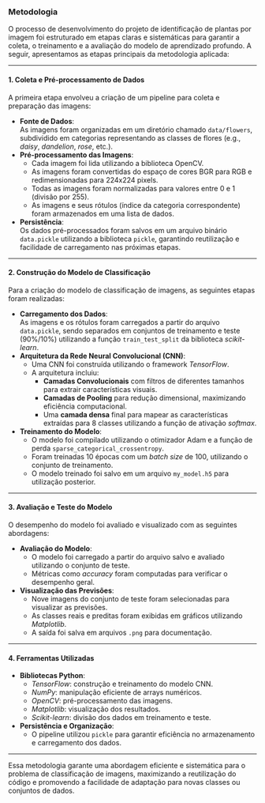 ### Metodologia  

O processo de desenvolvimento do projeto de identificação de plantas por imagem foi estruturado em etapas claras e sistemáticas para garantir a coleta, o treinamento e a avaliação do modelo de aprendizado profundo. A seguir, apresentamos as etapas principais da metodologia aplicada:

---

#### **1. Coleta e Pré-processamento de Dados**  
A primeira etapa envolveu a criação de um pipeline para coleta e preparação das imagens:  
- **Fonte de Dados**:  
  As imagens foram organizadas em um diretório chamado `data/flowers`, subdividido em categorias representando as classes de flores (e.g., *daisy*, *dandelion*, *rose*, etc.).  
- **Pré-processamento das Imagens**:  
  - Cada imagem foi lida utilizando a biblioteca OpenCV.  
  - As imagens foram convertidas do espaço de cores BGR para RGB e redimensionadas para 224x224 pixels.  
  - Todas as imagens foram normalizadas para valores entre 0 e 1 (divisão por 255).  
  - As imagens e seus rótulos (índice da categoria correspondente) foram armazenados em uma lista de dados.  
- **Persistência**:  
  Os dados pré-processados foram salvos em um arquivo binário `data.pickle` utilizando a biblioteca `pickle`, garantindo reutilização e facilidade de carregamento nas próximas etapas.

---

#### **2. Construção do Modelo de Classificação**  
Para a criação do modelo de classificação de imagens, as seguintes etapas foram realizadas:  
- **Carregamento dos Dados**:  
  As imagens e os rótulos foram carregados a partir do arquivo `data.pickle`, sendo separados em conjuntos de treinamento e teste (90%/10%) utilizando a função `train_test_split` da biblioteca *scikit-learn*.  
- **Arquitetura da Rede Neural Convolucional (CNN)**:  
  - Uma CNN foi construída utilizando o framework *TensorFlow*.  
  - A arquitetura incluiu:  
    - **Camadas Convolucionais** com filtros de diferentes tamanhos para extrair características visuais.  
    - **Camadas de Pooling** para redução dimensional, maximizando eficiência computacional.  
    - Uma **camada densa** final para mapear as características extraídas para 8 classes utilizando a função de ativação *softmax*.  
- **Treinamento do Modelo**:  
  - O modelo foi compilado utilizando o otimizador Adam e a função de perda `sparse_categorical_crossentropy`.  
  - Foram treinadas 10 épocas com um *batch size* de 100, utilizando o conjunto de treinamento.  
  - O modelo treinado foi salvo em um arquivo `my_model.h5` para utilização posterior.

---

#### **3. Avaliação e Teste do Modelo**  
O desempenho do modelo foi avaliado e visualizado com as seguintes abordagens:  
- **Avaliação do Modelo**:  
  - O modelo foi carregado a partir do arquivo salvo e avaliado utilizando o conjunto de teste.  
  - Métricas como *accuracy* foram computadas para verificar o desempenho geral.  
- **Visualização das Previsões**:  
  - Nove imagens do conjunto de teste foram selecionadas para visualizar as previsões.  
  - As classes reais e preditas foram exibidas em gráficos utilizando *Matplotlib*.  
  - A saída foi salva em arquivos `.png` para documentação.

---

#### **4. Ferramentas Utilizadas**  
- **Bibliotecas Python**:  
  - *TensorFlow*: construção e treinamento do modelo CNN.  
  - *NumPy*: manipulação eficiente de arrays numéricos.  
  - *OpenCV*: pré-processamento das imagens.  
  - *Matplotlib*: visualização dos resultados.  
  - *Scikit-learn*: divisão dos dados em treinamento e teste.  
- **Persistência e Organização**:  
  - O pipeline utilizou `pickle` para garantir eficiência no armazenamento e carregamento dos dados.  

---

Essa metodologia garante uma abordagem eficiente e sistemática para o problema de classificação de imagens, maximizando a reutilização do código e promovendo a facilidade de adaptação para novas classes ou conjuntos de dados.